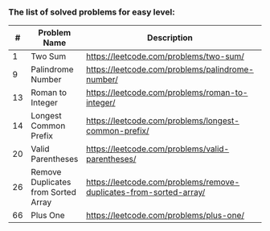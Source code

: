 ### The list of solved problems for easy level:

| #  | Problem Name                        | Description                                                        | Solution File                                                                                         | Tests File                                                                                                    |
|----|-------------------------------------|--------------------------------------------------------------------|-------------------------------------------------------------------------------------------------------|---------------------------------------------------------------------------------------------------------------|
| 1  | Two Sum                             | https://leetcode.com/problems/two-sum/                             | [TwoSum.java](src/main/java/com/sinuke/TwoSum.java)                                                   | [TwoSumTest.java](src/test/java/com/sinuke/TwoSumTest.java)                                                   |
| 9  | Palindrome Number                   | https://leetcode.com/problems/palindrome-number/                   | [PalindromeNumber.java](src/main/java/com/sinuke/PalindromeNumber.java)                               | [PalindromeNumberTest.java](src/test/java/com/sinuke/PalindromeNumberTest.java)                               |
| 13 | Roman to Integer                    | https://leetcode.com/problems/roman-to-integer/                    | [RomanToInt.java](src/main/java/com/sinuke/RomanToInt.java)                                           | [RomanToIntTest.java](src/test/java/com/sinuke/RomanToIntTest.java)                                           |
| 14 | Longest Common Prefix               | https://leetcode.com/problems/longest-common-prefix/               | [LongestCommonPrefix.java](src/main/java/com/sinuke/LongestCommonPrefix.java)                         | [LongestCommonPrefixTest.java](src/test/java/com/sinuke/LongestCommonPrefixTest.java)                         |
| 20 | Valid Parentheses                   | https://leetcode.com/problems/valid-parentheses/                   | [ValidParentheses.java](src/main/java/com/sinuke/ValidParentheses.java)                               | [ValidParenthesesTest.java](src/test/java/com/sinuke/ValidParenthesesTest.java)                               |
| 26 | Remove Duplicates from Sorted Array | https://leetcode.com/problems/remove-duplicates-from-sorted-array/ | [RemoveDuplicatesFromSortedArray.java](src/main/java/com/sinuke/RemoveDuplicatesFromSortedArray.java) | [RemoveDuplicatesFromSortedArrayTest.java](src/test/java/com/sinuke/RemoveDuplicatesFromSortedArrayTest.java) |
| 66 | Plus One                            | https://leetcode.com/problems/plus-one/                            | [PlusOne.java](src/main/java/com/sinuke/PlusOne.java)                                                 | [PlusOneTest.java](src/test/java/com/sinuke/PlusOneTest.java)                                                 |